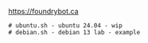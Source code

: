 <https://foundrybot.ca>
```
# ubuntu.sh - ubuntu 24.04 - wip 
# debian.sh - debian 13 lab - example
```
